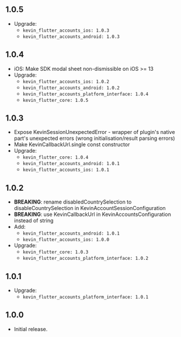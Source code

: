 ## 1.0.5

* Upgrade:
  - `kevin_flutter_accounts_ios: 1.0.3`
  - `kevin_flutter_accounts_android: 1.0.3`

## 1.0.4

* iOS: Make SDK modal sheet non-dismissible on iOS >= 13
* Upgrade:
    - `kevin_flutter_accounts_ios: 1.0.2`
    - `kevin_flutter_accounts_android: 1.0.2`
    - `kevin_flutter_accounts_platform_interface: 1.0.4`
    - `kevin_flutter_core: 1.0.5`

## 1.0.3

* Expose KevinSessionUnexpectedError - wrapper of plugin's native part's unexpected errors (wrong
  initialisation/result parsing errors)
* Make KevinCallbackUrl.single const constructor
* Upgrade:
    - `kevin_flutter_core: 1.0.4`
    - `kevin_flutter_accounts_android: 1.0.1`
    - `kevin_flutter_accounts_ios: 1.0.1`

## 1.0.2

* **BREAKING**: rename disabledCountrySelection to disableCountrySelection in
  KevinAccountSessionConfiguration
* **BREAKING**: use KevinCallbackUrl in KevinAccountsConfiguration instead of string
* Add:
    - `kevin_flutter_accounts_android: 1.0.1`
    - `kevin_flutter_accounts_ios: 1.0.0`
* Upgrade:
    - `kevin_flutter_core: 1.0.3`
    - `kevin_flutter_accounts_platform_interface: 1.0.2`

## 1.0.1

* Upgrade:
    - `kevin_flutter_accounts_platform_interface: 1.0.1`

## 1.0.0

* Initial release.